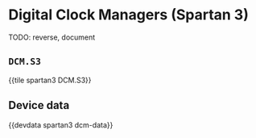 # Digital Clock Managers (Spartan 3)

TODO: reverse, document


## `DCM.S3`

{{tile spartan3 DCM.S3}}


## Device data

{{devdata spartan3 dcm-data}}
